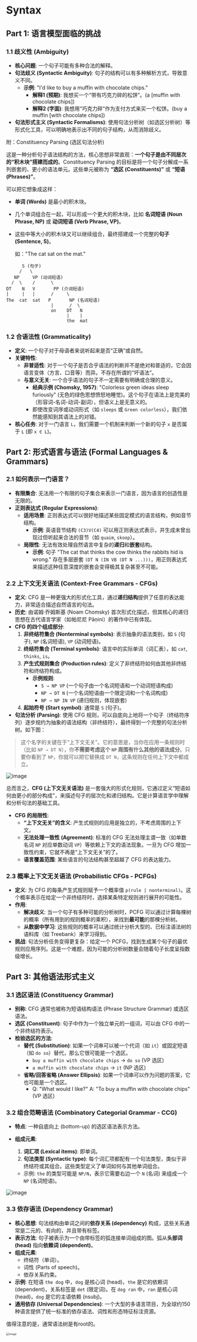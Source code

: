 # Syntax

## Part 1: 语言模型面临的挑战

### 1.1 歧义性 (Ambiguity)
- **核心问题**: 一个句子可能有多种合法的解释。
- **句法歧义 (Syntactic Ambiguity)**: 句子的结构可以有多种解析方式，导致意义不同。
  - **示例**: "I'd like to buy a muffin with chocolate chips."
    - **解释1 (预期)**: 我想买一个“带有巧克力碎的松饼”。(a [muffin with chocolate chips])
    - **解释2 (字面)**: 我想用“巧克力碎”作为支付方式来买一个松饼。(buy a muffin [with chocolate chips])
- **句法形式主义 (Syntactic Formalisms)**: 使用句法分析树（如选区分析树）等形式化工具，可以明确地表示出不同的句子结构，从而消除歧义。

附：Constituency Parsing (选区句法分析) 

这是一种分析句子语法结构的方法，核心思想非常直观：**一个句子是由不同层次的“积木块”搭建而成的**。Constituency Parsing 的目标是将一个句子分解成一系列嵌套的、更小的语法单元。这些单元被称为 **“选区 (Constituents)”** 或 **“短语 (Phrases)”**。

可以把它想象成这样：

- **单词 (Words)** 是最小的积木块。

- 几个单词组合在一起，可以形成一个更大的积木块，比如 **名词短语 (Noun Phrase, NP)** 或 **动词短语 (Verb Phrase, VP)**。

- 这些中等大小的积木块又可以继续组合，最终搭建成一个完整的**句子 (Sentence, S)**。

  如："The cat sat on the mat."

````text
      S (句子)
     /   \
   NP     VP (动词短语)
  /  \    /      \
DT    N   V       PP (介词短语)
|     |   |      /     \
The  cat  sat   P       NP (名词短语)
                 |      /  \
                 on    DT   N
                       |    |
                       the  mat
````

### 1.2 合语法性 (Grammaticality)
- **定义**: 一个句子对于母语者来说听起来是否“正确”或自然。
- **关键特性**:
  - **非普适性**: 对于一个句子是否合乎语法的判断并不是绝对和普适的，它会因语言变体（方言、口音等）而异。不存在所谓的“坏语法”。
  - **与意义无关**: 一个合乎语法的句子不一定需要有明确或合理的意义。
    - **经典示例 (Chomsky, 1957)**: "Colorless green ideas sleep furiously" (无色的绿色思想愤怒地睡觉)。这个句子在语法上是完美的（形容词-名词-动词-副词），但语义上是无意义的。
    - 即使改变词序或动词形式（如 `sleeps` 或 `Green colorless`），我们依然能感知到其语法上的对错。
- **核心任务**: 对于一门语言 `L`，我们需要一个机制来判断一个新的句子 `x` 是否属于 `L` (即 `x ∈ L`)。

## Part 2: 形式语言与语法 (Formal Languages & Grammars)

### 2.1 如何表示一门语言？
- **有限集合**: 无法用一个有限的句子集合来表示一门语言，因为语言的创造性是无限的。
- **正则表达式 (Regular Expressions)**:
  - **适用场景**: 正则表达式可以很好地描述某些固定模式的语言结构，例如音节结构。
    - **示例**: 英语音节结构 `(C3)V(C4)` 可以用正则表达式表示，并生成未曾出现过但听起来合法的音节（如 `quaim`, `skoop`）。
  - **局限性**: 无法有效处理自然语言中复杂的**递归**和**嵌套**结构。
    - **示例**: 句子 "The cat that thinks the cow thinks the rabbits hid is wrong." 存在多层嵌套 `(DT N (IN VB (DT N ...)))`，用正则表达式来描述这种任意深度的嵌套会变得极其复杂甚至不可能。

### 2.2 上下文无关语法 (Context-Free Grammars - CFGs)
- **定义**: CFG 是一种更强大的形式化工具，通过**递归结构**提供了任意的表达能力，非常适合描述自然语言的句法。
- **历史**: 由诺姆·乔姆斯基 (Noam Chomsky) 首次形式化描述，但其核心的递归思想在古代语言学家（如帕尼尼 Pāṇini）的著作中已有体现。
- **CFG 的四个组成部分**:
  1.  **非终结符集合 (Nonterminal symbols)**: 表示抽象的语法类别，如 `S` (句子), `NP` (名词短语), `VP` (动词短语)。
  2.  **终结符集合 (Terminal symbols)**: 语言中的实际单词（词汇表），如 `cat`, `thinks`, `is`。
  3.  **产生式规则集合 (Production rules)**: 定义了非终结符如何由其他非终结符和终结符构成。
      - **示例规则**:
        - `S → NP VP` (一个句子由一个名词短语和一个动词短语构成)
        - `NP → DT N` (一个名词短语由一个限定词和一个名词构成)
        - `NP → NP IN VP` (递归规则，体现嵌套)
  4.  **起始符号 (Start symbol)**: 通常是 `S` (句子)。
- **句法分析 (Parsing)**: 使用 CFG 规则，可以自底向上地将一个句子（终结符序列）逐步规约为抽象的语法结构（非终结符），最终得到一个完整的句法分析树。如下图：

> 这个名字的关键在于“上下文无关”。它的意思是，当你在应用一条规则时（比如 `NP → DT N`），你**不需要考虑这个 `NP` 周围有什么其他的语法成分**。只要你看到了 `NP`，你就可以把它替换成 `DT N`，这条规则在任何上下文中都成立。

![image](img/16.png)

总而言之，**CFG (上下文无关语法)** 是一套强大的形式化规则，它通过定义“短语如何由更小的部分构成”，来描述句子的层次化和递归结构。它是计算语言学中理解和分析句法的基础工具。

- **CFG 的局限性**:
  - **“上下文无关”的含义**: 产生式规则的应用是独立的，不考虑周围的上下文。
  - **无法处理一致性 (Agreement)**: 标准的 CFG 无法处理主谓一致（如单数名词 `NP` 对应单数动词 `VP`）等依赖上下文的语法现象。一旦为 CFG 增加一致性约束，它就不再是“上下文无关”的了。
  - **语言覆盖范围**: 某些语言的句法结构甚至超越了 CFG 的表达能力。

### 2.3 概率上下文无关语法 (Probabilistic CFGs - PCFGs)
- **定义**: 为 CFG 的每条产生式规则赋予一个概率值 `p(rule | nonterminal)`。这个概率表示在给定一个非终结符时，选择某条特定规则进行展开的可能性。
- **作用**:
  - **解决歧义**: 当一个句子有多种可能的分析树时，PCFG 可以通过计算每棵树的概率（所有用到的规则概率的乘积），来找到**最可能**的那棵分析树。
  - **从数据中学习**: 这些规则的概率可以通过统计分析大型的、已标注语法树的语料库（如 Treebank）来学习得到。
- **挑战**: 句法分析任务变得更复杂：给定一个 PCFG，找到生成某个句子的最优规则应用序列。这是一个难题，因为可能的分析树数量会随着句子长度呈指数级增长。

## Part 3: 其他语法形式主义

### 3.1 选区语法 (Constituency Grammar)
- **别称**: CFG 通常也被称为短语结构语法 (Phrase Structure Grammar) 或选区语法。
- **选区 (Constituent)**: 句子中作为一个独立单元的一组词，可以由 CFG 中的一个非终结符表示。
- **检验选区的方法**:
  - **替代 (Substitution)**: 如果一个词串可以被一个代词（如 `it`）或固定短语（如 `do so`）替代，那么它很可能是一个选区。
    - `buy a muffin with chocolate chips` → `do so` (VP 选区)
    - `a muffin with chocolate chips` → `it` (NP 选区)
  - **省略/回答省略 (Answer Ellipsis)**: 如果一个词串可以作为问题的答案，它也可能是一个选区。
    - Q: "What would I like?" A: "To buy a muffin with chocolate chips" (VP 选区)

### 3.2 组合范畴语法 (Combinatory Categorial Grammar - CCG)
- **特点**: 一种自底向上 (bottom-up) 的选区语法表示方法。

- **组成元素**:
  1.  **词汇项 (Lexical items)**: 即单词。
  2.  **句法类型 (Syntactic type)**: 每个词汇项都配有一个句法类型，类似于非终结符或其组合。这些类型定义了单词如何与其他单词组合。
    - 示例: `the` 的类型可能是 `NP/N`，表示它需要右边一个 `N` (名词) 来组成一个 `NP` (名词短语)。

![image](img/18.png)

### 3.3 依存语法 (Dependency Grammar)
- **核心思想**: 句法结构由单词之间的**依存关系 (dependency)** 构成，这些关系通常是二元的、有向的，并且带有标签。
- **表示方法**: 句子被表示为一个由带标签的弧连接单词组成的图。弧从**头部词 (head)** 指向**依赖词 (dependent)**。
- **组成元素**:
  - 终结符（单词）。
  - 词性 (Parts of speech)。
  - 依存关系约束。
- **示例**: 在短语 `the dog` 中，`dog` 是核心词 (head)，`the` 是它的依赖词 (dependent)，关系标签是 `det` (限定词)。在 `dog ran` 中，`ran` 是核心词 (head)，`dog` 是它的主语依赖 (nsubj)。
- **通用依存 (Universal Dependencies)**: 一个大型的多语言项目，为全球约150种语言提供了统一标准的依存语法、词性和形态特征标注资源。

值得注意的是，通常语法树是有root的。

<img src="img/17.png" alt="image" style="zoom:50%;" />